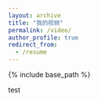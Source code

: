 ```yaml
---
layout: archive
title: "我的视频"
permalink: /video/
author_profile: true
redirect_from:
  - /resume
---
```


{% include base_path %}

test
